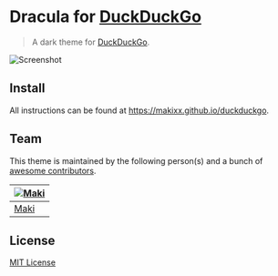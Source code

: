 # Dracula for [DuckDuckGo](https://duckduckgo.com)

> A dark theme for [DuckDuckGo](https://duckduckgo.com).

![Screenshot](https://raw.githubusercontent.com/makixx/dracula-for-duckduckgo/master/firefox.png)

## Install

All instructions can be found at <a href='https://git.maki.cat/dracula-for-ddg'>https://makixx.github.io/duckduckgo</a>.

## Team

This theme is maintained by the following person(s) and a bunch of [awesome contributors](https://github.com/dracula/template/graphs/contributors).

[![Maki](https://avatars0.githubusercontent.com/u/8362329?v=3&s=70)](https://github.com/makixx) |
--- |
[Maki](https://github.com/makixx) |

## License

[MIT License](./LICENSE)